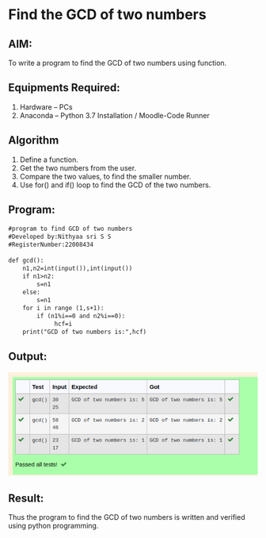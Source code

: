 # Find the GCD of two numbers

## AIM:
To write a program to find the GCD of two numbers using function.

## Equipments Required:
1. Hardware – PCs
2. Anaconda – Python 3.7 Installation / Moodle-Code Runner

## Algorithm
1. Define a function.
2. Get the two numbers from the user.
3. Compare the two values, to find the smaller number.
4. Use for() and if() loop to find the GCD of the two numbers.

## Program:
```
#program to find GCD of two numbers
#Developed by:Nithyaa sri S S 
#RegisterNumber:22008434

def gcd():
    n1,n2=int(input()),int(input())
    if n1>n2:
        s=n1
    else:   
        s=n1
    for i in range (1,s+1):
        if (n1%i==0 and n2%i==0):
             hcf=i
    print("GCD of two numbers is:",hcf)

```

## Output:
![](GCD.png)


## Result:
Thus the program to find the GCD of two numbers is written and verified using python programming.
